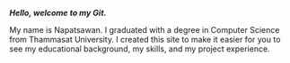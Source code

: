 ***Hello, welcome to my Git.***

My name is Napatsawan. I graduated with a degree in Computer Science from Thammasat University. I created this site to make it easier for you to see my educational background, my skills, and my project experience.
